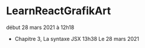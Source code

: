 # LearnReactGrafikArt
début 28 mars 2021 à 12h18


 - Chapitre 3, La syntaxe JSX 13h38 Le 28 mars 2021